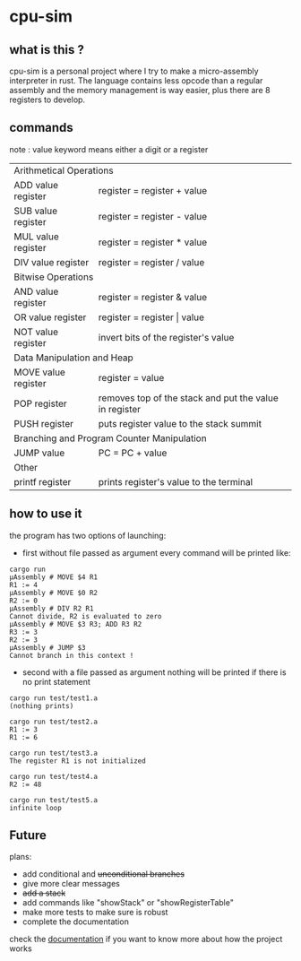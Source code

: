 # cpu-sim

## what is this ?

cpu-sim is a personal project where I try to make a micro-assembly interpreter in rust.
The language contains less opcode than a regular assembly and the memory management is way easier, plus there are 8
registers to develop.

## commands

note : value keyword means either a digit or a register

<table>

<tr>
<td colspan="2">Arithmetical Operations</td>
</tr>
<tr>
<td>ADD value register</td>
<td>register = register + value</td>
</tr>
<tr>
<td>SUB value register</td>
<td>register = register - value</td>
</tr>
<tr>
<td>MUL value register</td>
<td>register = register * value</td>
</tr>
<tr>
<td>DIV value register</td>
<td>register = register / value</td>
</tr>

<tr>
<td colspan="2">Bitwise Operations</td>
</tr>


<tr>
<td>AND value register</td>
<td>register = register & value</td>
</tr>
<tr>
<td>OR value register</td>
<td>register = register | value</td>
</tr>
<tr>
<td>NOT value register</td>
<td>invert bits of the register's value</td>
</tr>

<tr>
<td colspan="2">Data Manipulation and Heap</td>
</tr>
<tr>
<td>MOVE value register</td>
<td>register = value</td>
</tr>
<tr>
<td> POP register </td>
<td> removes top of the stack and put the value in register </td>
</tr>
<tr>
<td> PUSH register </td>
<td> puts register value to the stack summit </td>
</tr>

<tr>
<td colspan="2">Branching and Program Counter Manipulation</td>
</tr>
<tr>
<td>JUMP value</td>
<td>PC = PC + value</td>
</tr>

<tr>
<td colspan="2">Other</td>
</tr>
<tr>
<td>printf register</td>
<td>prints register's value to the terminal</td>
</tr>
</table>

## how to use it

the program has two options of launching:

- first without file passed as argument every command will be printed like:
```
cargo run
μAssembly # MOVE $4 R1
R1 := 4
μAssembly # MOVE $0 R2
R2 := 0
μAssembly # DIV R2 R1
Cannot divide, R2 is evaluated to zero
μAssembly # MOVE $3 R3; ADD R3 R2
R3 := 3
R2 := 3
μAssembly # JUMP $3
Cannot branch in this context !
```

- second with a file passed as argument nothing will be printed if there is no print statement
```
cargo run test/test1.a
(nothing prints)

cargo run test/test2.a
R1 := 3
R1 := 6

cargo run test/test3.a
The register R1 is not initialized

cargo run test/test4.a
R2 := 48

cargo run test/test5.a
infinite loop
```

## Future
plans:
- add conditional and ~~unconditional branches~~
- give more clear messages
- ~~add a stack~~
- add commands like "showStack" or "showRegisterTable"
- make more tests to make sure is robust
- complete the documentation

check the [documentation](docs/doc.md) if you want to know more about how the project works